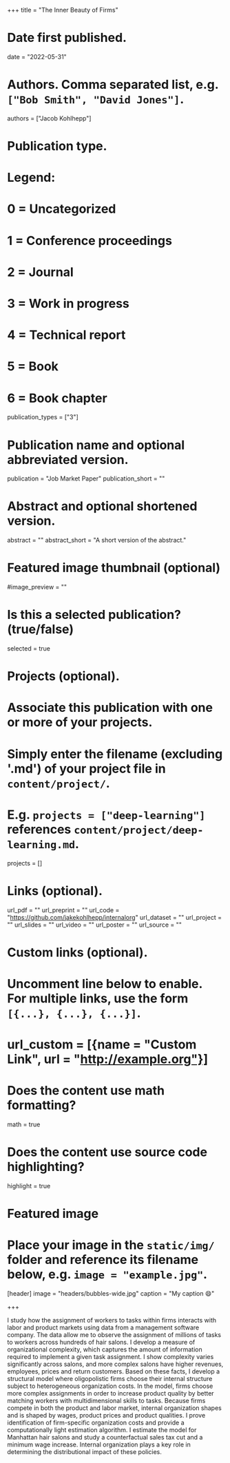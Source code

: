 +++
title = "The Inner Beauty of Firms"

# Date first published.
date = "2022-05-31"

# Authors. Comma separated list, e.g. `["Bob Smith", "David Jones"]`.
authors = ["Jacob Kohlhepp"]

# Publication type.
# Legend:
# 0 = Uncategorized
# 1 = Conference proceedings
# 2 = Journal
# 3 = Work in progress
# 4 = Technical report
# 5 = Book
# 6 = Book chapter
publication_types = ["3"]

# Publication name and optional abbreviated version.
publication = "Job Market Paper"
publication_short = ""

# Abstract and optional shortened version.
abstract = ""
abstract_short = "A short version of the abstract."

# Featured image thumbnail (optional)
#image_preview = ""

# Is this a selected publication? (true/false)
selected = true

# Projects (optional).
#   Associate this publication with one or more of your projects.
#   Simply enter the filename (excluding '.md') of your project file in `content/project/`.
#   E.g. `projects = ["deep-learning"]` references `content/project/deep-learning.md`.
projects = []

# Links (optional).

url_pdf = ""
url_preprint = ""
url_code = "https://github.com/jakekohlhepp/internalorg"
url_dataset = ""
url_project = ""
url_slides = ""
url_video = ""
url_poster = ""
url_source = ""

# Custom links (optional).
#   Uncomment line below to enable. For multiple links, use the form `[{...}, {...}, {...}]`.
# url_custom = [{name = "Custom Link", url = "http://example.org"}]

# Does the content use math formatting?
math = true

# Does the content use source code highlighting?
highlight = true

# Featured image
# Place your image in the `static/img/` folder and reference its filename below, e.g. `image = "example.jpg"`.
[header]
image = "headers/bubbles-wide.jpg"
caption = "My caption 😄"

+++

I study how the assignment of workers to tasks within firms interacts with labor and product markets using data from a management software company. The data allow me to observe the assignment of millions of tasks to workers across hundreds of hair salons. I develop a measure of organizational complexity, which captures the amount of information required to implement a given task assignment. I show complexity varies significantly across salons, and more complex salons have higher revenues, employees, prices and return customers. Based on these facts, I develop a structural model where oligopolistic firms choose their internal structure subject to heterogeneous organization costs. In the model, firms choose more complex assignments in order to increase product quality by better matching workers with multidimensional skills to tasks. Because firms compete in both the product and labor market, internal organization shapes and is shaped by wages, product prices and product qualities. I prove identification of firm-specific organization costs and provide a computationally light estimation algorithm. I estimate the model for Manhattan hair salons and study a counterfactual sales tax cut and a minimum wage increase. Internal organization plays a key role in determining the distributional impact of these policies.